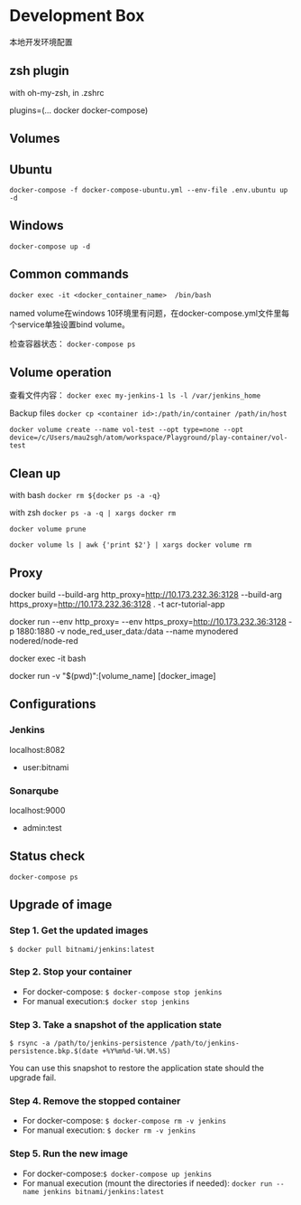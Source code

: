 # Development Box

本地开发环境配置

## zsh plugin

with oh-my-zsh, in .zshrc

plugins=(... docker docker-compose)

## Volumes

## Ubuntu

`docker-compose -f docker-compose-ubuntu.yml --env-file .env.ubuntu up -d`

## Windows

`docker-compose up -d`

## Common commands

`docker exec -it <docker_container_name>  /bin/bash`

named volume在windows 10环境里有问题，在docker-compose.yml文件里每个service单独设置bind volume。

检查容器状态：
`docker-compose ps`

## Volume operation

查看文件内容：
`docker exec my-jenkins-1 ls -l /var/jenkins_home`

Backup files
`docker cp <container id>:/path/in/container /path/in/host`

`docker volume create --name vol-test --opt type=none --opt device=/c/Users/mau2sgh/atom/workspace/Playground/play-container/vol-test`

## Clean up

with bash
`docker rm ${docker ps -a -q}`

with zsh
`docker ps -a -q | xargs docker rm`

`docker volume prune`

`docker volume ls | awk {'print $2'} | xargs docker volume rm`

## Proxy

docker build --build-arg http_proxy=<http://10.173.232.36:3128> --build-arg https_proxy=<http://10.173.232.36:3128> . -t acr-tutorial-app

docker run --env http_proxy= --env https_proxy=<http://10.173.232.36:3128> -p 1880:1880 -v node_red_user_data:/data --name mynodered nodered/node-red

docker exec -it <mycontainer> bash

docker run -v "$(pwd)":[volume_name] [docker_image]

## Configurations

### Jenkins

localhost:8082

- user:bitnami

### Sonarqube

localhost:9000

- admin:test

## Status check

`docker-compose ps`

## Upgrade of image

### Step 1. Get the updated images

`$ docker pull bitnami/jenkins:latest`

### Step 2. Stop your container

- For docker-compose: `$ docker-compose stop jenkins`
- For manual execution:`$ docker stop jenkins`

### Step 3. Take a snapshot of the application state

`$ rsync -a /path/to/jenkins-persistence /path/to/jenkins-persistence.bkp.$(date +%Y%m%d-%H.%M.%S)`

You can use this snapshot to restore the application state should the upgrade fail.

### Step 4. Remove the stopped container

- For docker-compose: `$ docker-compose rm -v jenkins`
- For manual execution: `$ docker rm -v jenkins`

### Step 5. Run the new image

- For docker-compose:`$ docker-compose up jenkins`
- For manual execution (mount the directories if needed): `docker run --name jenkins bitnami/jenkins:latest`
